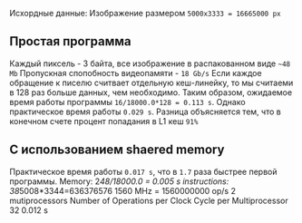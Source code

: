Исхордные данные:
Изображение размером `5000x3333 = 16665000 px`

## Простая программа
Каждый пиксель - 3 байта, все изображение в распакованном виде `~48 Mb`
Пропускная спопобность видеопамяти - `18 Gb/s`
Если каждое обращение к писелю считвает отдельную кеш-линейку, то мы считаеми в 128 раз больше данных, чем необходимо. Таким образом, ожидаемое время работы программы `16/18000.0*128 = 0.113 s`. Однако практическое время работы `0.029 s`. Разница объясняется тем, что в конечном счете процент попадания в L1 кеш `91%`

## С использованием shaered memory
Практическое время работы `0.017 s`, что в `1.7` раза быстрее первой программы.
Memory:  2*48/18000.0 = 0.005 s
instructions: 38*5008*3344=636376576
1560 MHz = 1560000000 op/s
2 mutiprocessors
Number of Operations per Clock Cycle per Multiprocessor 32
0.012 s
